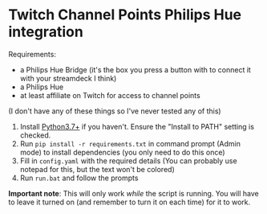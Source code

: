 # Twitch Channel Points Philips Hue integration

Requirements:

 - a Philips Hue Bridge (it's the box you press a button with to connect it with your streamdeck I think)
 - a Philips Hue
 - at least affiliate on Twitch for access to channel points

(I don't have any of these things so I've never tested any of this)

1. Install [Python3.7+](https://www.python.org/downloads/) if you haven't. Ensure the "Install to PATH" setting is checked.
2. Run `pip install -r requirements.txt` in command prompt (Admin mode) to install dependencies (you only need to do this once)
3. Fill in `config.yaml` with the required details (You can probably use notepad for this, but the text won't be colored)
4. Run `run.bat` and follow the prompts

**Important note**: This will only work *while* the script is running. You will have to leave it turned on (and remember to turn it on each time) for it to work.
